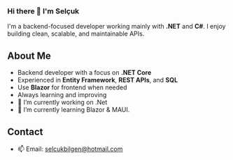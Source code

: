 ### Hi there 👋 I'm Selçuk

I'm a backend-focused developer working mainly with **.NET** and **C#**. I enjoy building clean, scalable, and maintainable APIs.

## About Me
- Backend developer with a focus on **.NET Core**
- Experienced in **Entity Framework**, **REST APIs**, and **SQL**
- Use **Blazor** for frontend when needed
- Always learning and improving
- 🔭 I’m currently working on .Net
- 🌱 I’m currently learning Blazor & MAUI.
  
## Contact
- 📫 Email: [selcukbilgen@hotmail.com](selcukbilgen@hotmail.com)

